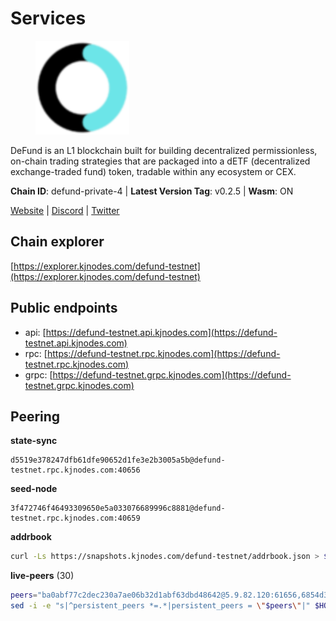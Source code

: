# Services

<figure><img src="https://raw.githubusercontent.com/kj89/cosmos-images/main/logos/defund.png" width="150" alt=""><figcaption></figcaption></figure>

DeFund is an L1 blockchain built for building decentralized permissionless,  on-chain trading strategies that are packaged into a dETF (decentralized  exchange-traded fund) token, tradable within any ecosystem or CEX.

**Chain ID**: defund-private-4 | **Latest Version Tag**: v0.2.5 | **Wasm**: ON

[Website](https://www.defund.app) | [Discord](https://discord.gg/FV26pRPZ3P) | [Twitter](https://twitter.com/defund_finance)




## Chain explorer
[https://explorer.kjnodes.com/defund-testnet](https://explorer.kjnodes.com/defund-testnet)

## Public endpoints

* api: [https://defund-testnet.api.kjnodes.com](https://defund-testnet.api.kjnodes.com)
* rpc: [https://defund-testnet.rpc.kjnodes.com](https://defund-testnet.rpc.kjnodes.com)
* grpc: [https://defund-testnet.grpc.kjnodes.com](https://defund-testnet.grpc.kjnodes.com)

## Peering

**state-sync**

```text
d5519e378247dfb61dfe90652d1fe3e2b3005a5b@defund-testnet.rpc.kjnodes.com:40656
```

**seed-node**

```text
3f472746f46493309650e5a033076689996c8881@defund-testnet.rpc.kjnodes.com:40659
```

**addrbook**
```bash
curl -Ls https://snapshots.kjnodes.com/defund-testnet/addrbook.json > $HOME/.defund/config/addrbook.json
```

**live-peers** (30)
```bash
peers="ba0abf77c2dec230a7ae06b32d1abf63dbd48642@5.9.82.120:61656,6854d36513081c77a24987ab66a436e29e3e5cfa@65.21.131.215:26576,1684f8e7312d55c6bb814b0966dbb0d70f53586d@148.251.91.77:21656,d5519e378247dfb61dfe90652d1fe3e2b3005a5b@65.109.68.190:40656,8675cc6e69c2043a8dc0a854e769c1f135b5f272@23.88.73.158:26656,dca0e42d5d6838954ae08b5526c42a80c01d5538@159.69.74.237:26756,41da85e7d2508400bc5a6d3843a1b0e258243985@155.133.22.128:26656,bf6472ff84ececf1108538b994931f23cb198892@65.109.3.8:26656,2b8a63defdcde856b7c4febac9658ad2ef26befb@65.108.9.230:18656,e21aa9dfe1a522453bb89a290cf49a476cf38bea@65.21.58.9:40656,d1b61b43b9475e9d509f720415b75c30cb92bfb3@89.117.58.38:26656,a240dbc941bdf485d46191a4db4ce2d0fe69cc1f@164.68.127.182:26656,da7e109ceb4376c812267062fddf98f01ec834df@40.83.10.226:26656,78f6683344058d2ee9fe0984b754f76bbed75621@65.109.116.110:26656,a82e76d4c9e2f3caf5c9b28a7ce48be7374f122d@161.35.90.88:26656,6d17e0f49bc1856c732f1d439647720ba127aab8@84.46.247.5:26656,2687b608599ef656f343a790f21fb3fb9292668e@194.146.13.187:26656,c2977e5d8d822e75c8916867b5c713e6b3841705@65.109.225.137:40656,8929e0ccc72aea2de41bd97aa636d25c01832ac2@62.141.45.243:26656,22e097c86358cb731fad2880291ed8e1f03b2012@65.108.78.101:26656,e26206d0e39515fb07915b28e468729340eb112e@38.242.244.163:26656,38c2e79f4d9043aac5fd699d3bd5b8c3bdab0ab2@154.12.241.185:26656,d089beab9fcccd6b95217f0972831d6d861a9009@164.68.109.229:26656,f393c1e540566d94ee840ef64431136b1d35d3a6@5.189.159.198:28656,bfef03639bddf4fa503bb75c83af2b5f12c8276c@161.97.155.154:26656,6bb4f833ad40aeddc065b6778014545c2c95b60e@173.249.47.231:27656,48fe32b3f93472a26854ee6fef69447f62a265ed@199.175.98.109:26656,1c4d96b6529211d2efcf4ea2e274eaff48da4ed0@65.109.70.4:40656,2b76e96658f5e5a5130bc96d63f016073579b72d@51.91.215.40:45656,8e5a383750402ff60c803a7554e470c4041340a1@46.4.101.82:40656"
sed -i -e "s|^persistent_peers *=.*|persistent_peers = \"$peers\"|" $HOME/.defund/config/config.toml
```
